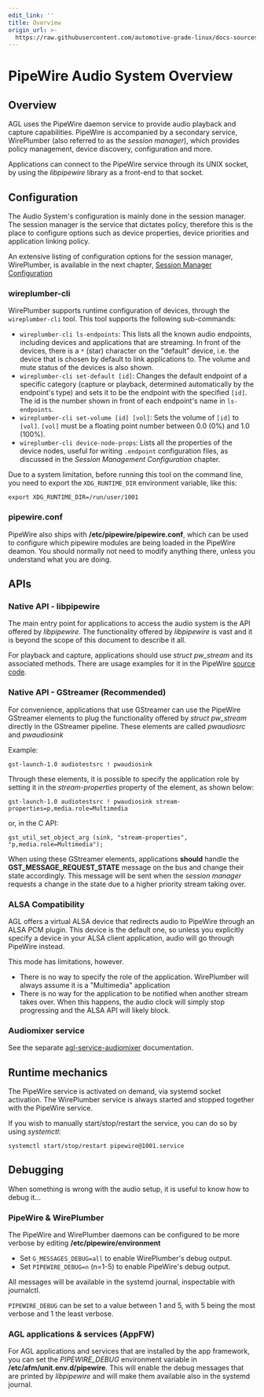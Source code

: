 ```yaml
---
edit_link: ''
title: Overview
origin_url: >-
  https://raw.githubusercontent.com/automotive-grade-linux/docs-sources/master/docs/audio/pipewire.md
---
```


<!-- WARNING: This file is generated by fetch_docs.js using /home/boron/Documents/AGL/docs-webtemplate/site/_data/tocs/apis_services/master/audio-developer-guides-audio-book.yml -->

# PipeWire Audio System Overview

## Overview

AGL uses the PipeWire daemon service to provide audio playback and capture
capabilities. PipeWire is accompanied by a secondary service, WirePlumber
(also referred to as the *session manager*), which provides policy management,
device discovery, configuration and more.

Applications can connect to the PipeWire service through its UNIX socket, by
using the *libpipewire* library as a front-end to that socket.

## Configuration

The Audio System's configuration is mainly done in the session manager.
The session manager is the service that dictates policy, therefore this is
the place to configure options such as device properties, device priorities
and application linking policy.

An extensive listing of configuration options for the session manager,
WirePlumber, is available in the next chapter,
[Session Manager Configuration](./wireplumber_configuration.md)

### wireplumber-cli

WirePlumber supports runtime configuration of devices, through the
`wireplumber-cli` tool. This tool supports the following sub-commands:

* `wireplumber-cli ls-endpoints`:
   This lists all the known audio endpoints, including devices and applications
   that are streaming. In front of the devices, there is a `*` (star) character
   on the "default" device, i.e. the device that is chosen by default to link
   applications to. The volume and mute status of the devices is also shown.
* `wireplumber-cli set-default [id]`:
   Changes the default endpoint of a specific category (capture or playback,
   determined automatically by the endpoint's type)
   and sets it to be the endpoint with the specified `[id]`. The id is the
   number shown in front of each endpoint's name in `ls-endpoints`.
* `wireplumber-cli set-volume [id] [vol]`:
   Sets the volume of `[id]` to `[vol]`. `[vol]` must be a floating point
   number between 0.0 (0%) and 1.0 (100%).
* `wireplumber-cli device-node-props`:
   Lists all the properties of the device nodes, useful for writing `.endpoint`
   configuration files, as discussed in the _Session Management Configuration_
   chapter.

Due to a system limitation, before running this tool on the command line,
you need to export the `XDG_RUNTIME_DIR` environment variable, like this:

```
export XDG_RUNTIME_DIR=/run/user/1001
```

### pipewire.conf

PipeWire also ships with **/etc/pipewire/pipewire.conf**, which can be used to
configure which pipewire modules are being loaded in the PipeWire deamon. You
should normally not need to modify anything there, unless you understand what
you are doing.

## APIs

### Native API - libpipewire

The main entry point for applications to access the audio system is the API
offered by *libpipewire*. The functionality offered by *libpipewire* is vast
and it is beyond the scope of this document to describe it all.

For playback and capture, applications should use *struct pw_stream* and its
associated methods. There are usage examples for it in the PipeWire
[source code](https://gitlab.freedesktop.org/pipewire/pipewire).

### Native API - GStreamer (Recommended)

For convenience, applications that use GStreamer can use the PipeWire GStreamer
elements to plug the functionality offered by *struct pw_stream* directly in
the GStreamer pipeline. These elements are called *pwaudiosrc* and *pwaudiosink*

Example:
```
gst-launch-1.0 audiotestsrc ! pwaudiosink
```

Through these elements, it is possible to specify the application role by setting
it in the *stream-properties* property of the element, as shown below:

```
gst-launch-1.0 audiotestsrc ! pwaudiosink stream-properties=p,media.role=Multimedia
```

or, in the C API:

```
gst_util_set_object_arg (sink, "stream-properties", "p,media.role=Multimedia");
```

When using these GStreamer elements, applications **should** handle the
**GST_MESSAGE_REQUEST_STATE** message on the bus and change their state accordingly.
This message will be sent when the *session manager* requests a change in the state
due to a higher priority stream taking over.

### ALSA Compatibility

AGL offers a virtual ALSA device that redirects audio to PipeWire
through an ALSA PCM plugin. This device is the default one, so unless you
explicitly specify a device in your ALSA client application, audio will go
through PipeWire instead.

This mode has limitations, however.
* There is no way to specify the role of the application. WirePlumber will
always assume it is a "Multimedia" application
* There is no way for the application to be notified when another stream
takes over. When this happens, the audio clock will simply stop progressing and
the ALSA API will likely block.

### Audiomixer service

See the separate
[agl-service-audiomixer](https://git.automotivelinux.org/apps/agl-service-audiomixer/about/)
documentation.

## Runtime mechanics

The PipeWire service is activated on demand, via systemd socket activation.
The WirePlumber service is always started and stopped together with the PipeWire
service.

If you wish to manually start/stop/restart the service, you can do so by using
*systemctl*:
```
systemctl start/stop/restart pipewire@1001.service
```

## Debugging

When something is wrong with the audio setup, it is useful to know how to debug
it...

### PipeWire & WirePlumber

The PipeWire and WirePlumber daemons can be configured to be more verbose
by editing **/etc/pipewire/environment**

* Set `G_MESSAGES_DEBUG=all` to enable WirePlumber's debug output.
* Set `PIPEWIRE_DEBUG=n` (n=1-5) to enable PipeWire's debug output.

All messages will be available in the systemd journal, inspectable with
journalctl.

`PIPEWIRE_DEBUG` can be set to a value between 1 and 5, with 5 being the
most verbose and 1 the least verbose.

### AGL applications & services (AppFW)

For AGL applications and services that are installed by the app framework,
you can set the *PIPEWIRE_DEBUG* environment variable in **/etc/afm/unit.env.d/pipewire**.
This will enable the debug messages that are printed by *libpipewire* and will
make them available also in the systemd journal.
